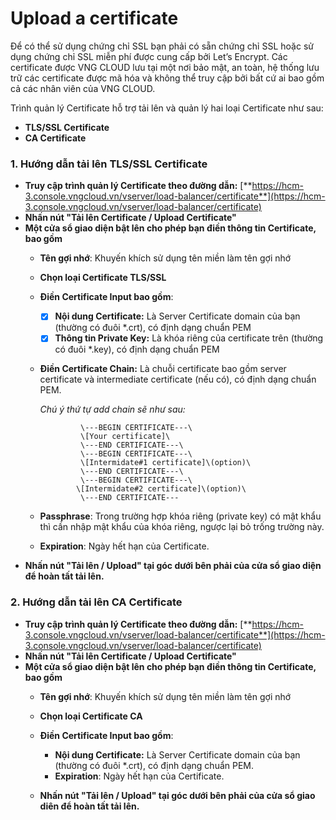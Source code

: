 # Upload a certificate

Để có thể sử dụng chứng chỉ SSL bạn phải có sẵn chứng chỉ SSL hoặc sử dụng chứng chỉ SSL miễn phí được cung cấp bởi Let’s Encrypt. Các certificate được VNG CLOUD lưu tại một nơi bảo mật, an toàn, hệ thống lưu trữ các certificate được mã hóa và không thể truy cập bởi bất cứ ai bao gồm cả các nhân viên của VNG CLOUD.

Trình quản lý Certificate hỗ trợ tải lên và quản lý hai loại Certificate như sau:

* **TLS/SSL Certificate**
* **CA Certificate**

### 1. Hướng dẫn tải lên TLS/SSL Certificate 

* **Truy cập trình quản lý Certificate theo đường dẫn:** [**https://hcm-3.console.vngcloud.vn/vserver/load-balancer/certificate**](https://hcm-3.console.vngcloud.vn/vserver/load-balancer/certificate)
* **Nhấn nút "Tải lên Certificate / Upload Certificate"**
* **Một cửa sổ giao diện bật lên cho phép bạn điền thông tin Certificate, bao gồm**
  * **Tên gợi nhớ**: Khuyến khích sử dụng tên miền làm tên gợi nhớ
  * **Chọn loại Certificate TLS/SSL**
  * **Điền Certificate Input bao gồm**:
    * [x] **Nội dung Certificate:** Là Server Certificate domain của bạn (thường có đuôi \*.crt), có định dạng chuẩn PEM
    * [x] **Thông tin Private Key:** Là khóa riêng của certificate trên (thường có đuôi \*.key), có định dạng chuẩn PEM
  *   **Điền Certificate Chain:** Là chuỗi certificate bao gồm server certificate và intermediate certificate (nếu có), có định dạng chuẩn PEM.

      _Chú ý thứ tự add chain sẽ như sau:_

                   \---BEGIN CERTIFICATE---\
                   \[Your certificate]\
                   \---END CERTIFICATE---\
                   \---BEGIN CERTIFICATE---\
                   \[Intermidate#1 certificate]\(option)\
                   \---END CERTIFICATE---\
                   \---BEGIN CERTIFICATE---\
                  \[Intermidate#2 certificate]\(option)\
                   \---END CERTIFICATE---
  * **Passphrase**: Trong trường hợp khóa riêng (private key) có mật khẩu thì cần nhập mật khẩu của khóa riêng, ngược lại bỏ trống trường này.
  * **Expiration**: Ngày hết hạn của Certificate.
*   **Nhấn nút "Tải lên / Upload" tại góc dưới bên phải của cửa sổ giao diện để hoàn tất tải lên.**



### 2. Hướng dẫn tải lên CA Certificate

* **Truy cập trình quản lý Certificate theo đường dẫn:** [**https://hcm-3.console.vngcloud.vn/vserver/load-balancer/certificate**](https://hcm-3.console.vngcloud.vn/vserver/load-balancer/certificate)
* **Nhấn nút "Tải lên Certificate / Upload Certificate"**
* **Một cửa sổ giao diện bật lên cho phép bạn điền thông tin Certificate, bao gồm**
  * **Tên gợi nhớ**: Khuyến khích sử dụng tên miền làm tên gợi nhớ
  * **Chọn loại Certificate CA**
  *   **Điền Certificate Input bao gồm**:

      * **Nội dung Certificate:** Là Server Certificate domain của bạn (thường có đuôi \*.crt), có định dạng chuẩn PEM.
      * **Expiration**: Ngày hết hạn của Certificate.


  * **Nhấn nút "Tải lên / Upload" tại góc dưới bên phải của cửa sổ giao diên để hoàn tất tải lên.**
